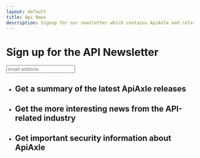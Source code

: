 ```yaml
---
layout: default
title: Api News
description: Signup for our newsletter which contains ApiAxle and related industry news.
---
```


<div class="container api-news-landing">
  <div class="row">
    <h1>Sign up for the API Newsletter</h1>
    <div id="mc_embed_signup">
      <form action="http://apiaxle.us6.list-manage.com/subscribe/post?u=690f13d9893fe9e788eed938d&amp;id=14e40b17a3" method="post" id="mc-embedded-subscribe-form" name="mc-embedded-subscribe-form" class="validate" target="_blank" >
        <input type="email" value="" name="EMAIL" class="email" id="mce-EMAIL" placeholder="email address" />
      </form>
    </div>
  </div>
  <div class="row">
    <div class="span12">
      <ul class="list-3col text-center">
        <li>
          <div class="features-icon icon-cog"> </div>
          <h2>Get a summary of the latest ApiAxle releases</h2>
        </li>
        <li>
          <div class="features-icon icon-bookmark"> </div>
          <h2>Get the more interesting news from the API-related industry</h2>
        </li>
        <li>
          <div class="features-icon icon-lock"> </div>
          <h2>Get important security information about ApiAxle</h2>
        </li>
      </ul>
    </div>
  </div>
</div>

<div class="spacer-40px"> </div>